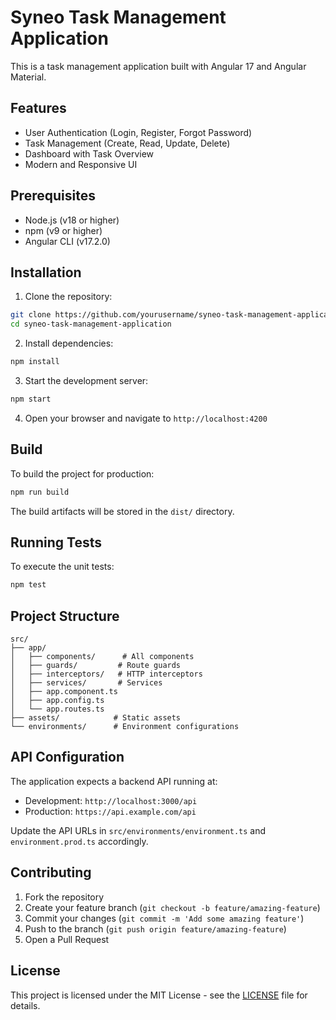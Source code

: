 # Syneo Task Management Application

This is a task management application built with Angular 17 and Angular Material.

## Features

- User Authentication (Login, Register, Forgot Password)
- Task Management (Create, Read, Update, Delete)
- Dashboard with Task Overview
- Modern and Responsive UI

## Prerequisites

- Node.js (v18 or higher)
- npm (v9 or higher)
- Angular CLI (v17.2.0)

## Installation

1. Clone the repository:
```bash
git clone https://github.com/yourusername/syneo-task-management-application.git
cd syneo-task-management-application
```

2. Install dependencies:
```bash
npm install
```

3. Start the development server:
```bash
npm start
```

4. Open your browser and navigate to `http://localhost:4200`

## Build

To build the project for production:

```bash
npm run build
```

The build artifacts will be stored in the `dist/` directory.

## Running Tests

To execute the unit tests:

```bash
npm test
```

## Project Structure

```
src/
├── app/
│   ├── components/      # All components
│   ├── guards/         # Route guards
│   ├── interceptors/   # HTTP interceptors
│   ├── services/       # Services
│   ├── app.component.ts
│   ├── app.config.ts
│   └── app.routes.ts
├── assets/            # Static assets
└── environments/      # Environment configurations
```

## API Configuration

The application expects a backend API running at:
- Development: `http://localhost:3000/api`
- Production: `https://api.example.com/api`

Update the API URLs in `src/environments/environment.ts` and `environment.prod.ts` accordingly.

## Contributing

1. Fork the repository
2. Create your feature branch (`git checkout -b feature/amazing-feature`)
3. Commit your changes (`git commit -m 'Add some amazing feature'`)
4. Push to the branch (`git push origin feature/amazing-feature`)
5. Open a Pull Request

## License

This project is licensed under the MIT License - see the [LICENSE](LICENSE) file for details.
